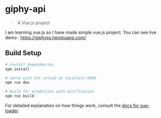 # giphy-api

> A Vue.js project

I am learning vue.js so I have made simple vue.js project. You can see live demo : https://giphyss.herokuapp.com/

## Build Setup

``` bash
# install dependencies
npm install

# serve with hot reload at localhost:8080
npm run dev

# build for production with minification
npm run build
```

For detailed explanation on how things work, consult the [docs for vue-loader](http://vuejs.github.io/vue-loader).
